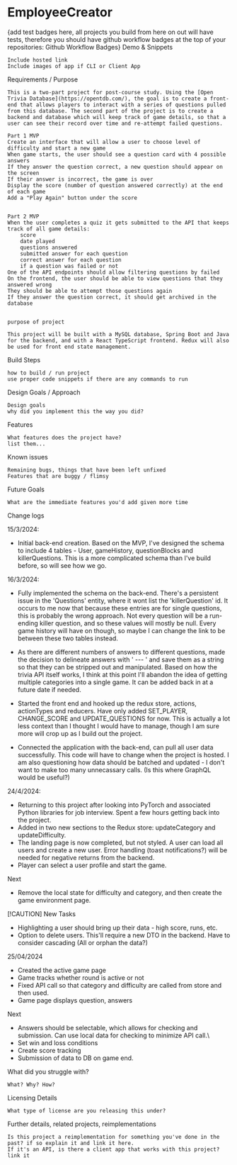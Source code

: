 # EmployeeCreator

{add test badges here, all projects you build from here on out will have tests, therefore you should have github workflow badges at the top of your repositories: Github Workflow Badges}
Demo & Snippets

    Include hosted link
    Include images of app if CLI or Client App

Requirements / Purpose

    This is a two-part project for post-course study. Using the [Open Trivia Database](https://opentdb.com/), the goal is to create a front-end that allows players to interact with a series of questions pulled from this database. The second part of the project is to create a backend and database which will keep track of game details, so that a user can see their record over time and re-attempt failed questions.

    Part 1 MVP
    Create an interface that will allow a user to choose level of difficulty and start a new game
    When game starts, the user should see a question card with 4 possible answers
    If they answer the question correct, a new question should appear on the screen
    If their answer is incorrect, the game is over
    Display the score (number of question answered correctly) at the end of each game
    Add a "Play Again" button under the score


    Part 2 MVP
    When the user completes a quiz it gets submitted to the API that keeps track of all game details:
        score
        date played
        questions answered
        submitted answer for each question
        correct answer for each question
        if a question was failed or not
    One of the API endpoints should allow filtering questions by failed
    On the frontend, the user should be able to view questions that they answered wrong
    They should be able to attempt those questions again
    If they answer the question correct, it should get archived in the database


    purpose of project

    This project will be built with a MySQL database, Spring Boot and Java for the backend, and with a React TypeScript frontend. Redux will also be used for front end state management.

Build Steps

    how to build / run project
    use proper code snippets if there are any commands to run

Design Goals / Approach

    Design goals
    why did you implement this the way you did?

Features

    What features does the project have?
    list them...

Known issues

    Remaining bugs, things that have been left unfixed
    Features that are buggy / flimsy

Future Goals

    What are the immediate features you'd add given more time

Change logs

15/3/2024:

- Initial back-end creation. Based on the MVP, I've designed the schema to include 4 tables - User, gameHistory, questionBlocks and killerQuestions. This is a more complicated schema than I've build before, so will see how we go.

16/3/2024:

- Fully implemented the schema on the back-end. There's a persistent issue in the 'Questions' entity, where it wont list the 'killerQuestion' id. It occurs to me now that because these entries are for single questions, this is probably the wrong approach. Not every question will be a run-ending killer question, and so these values will mostly be null. Every game history will have on though, so maybe I can change the link to be between these two tables instead.

- As there are different numbers of answers to different questions, made the decision to delineate answers with ' --- ' and save them as a string so that they can be stripped out and manipulated. Based on how the trivia API itself works, I think at this point I'll abandon the idea of getting multiple categories into a single game. It can be added back in at a future date if needed.

- Started the front end and hooked up the redux store, actions, actionTypes and reducers. Have only added SET_PLAYER, CHANGE_SCORE and UPDATE_QUESTIONS for now. This is actually a lot less context than I thought I would have to manage, though I am sure more will crop up as I build out the project.

- Connected the application with the back-end, can pull all user data successfully. This code will have to change when the project is hosted. I am also questioning how data should be batched and updated - I don't want to make too many unnecassary calls. (Is this where GraphQL would be useful?)

24/4/2024:

- Returning to this project after looking into PyTorch and associated Python libraries for job interview. Spent a few hours getting back into the project.
- Added in two new sections to the Redux store: updateCategory and updateDifficulty.
- The landing page is now completed, but not styled. A user can load all users and create a new user. Error handling (toast notifications?) will be needed for negative returns from the backend.
- Player can select a user profile and start the game.

Next

- Remove the local state for difficulty and category, and then create the game environment page.

[!CAUTION]
New Tasks

- Highlighting a user should bring up their data - high score, runs, etc.
- Option to delete users. This'll require a new DTO in the backend. Have to consider cascading (All or orphan the data?)

25/04/2024

- Created the active game page
- Game tracks whether round is active or not
- Fixed API call so that category and difficulty are called from store and then used.
- Game page displays question, answers

Next

- Answers should be selectable, which allows for checking and submission. Can use local data for checking to minimize API call.\
- Set win and loss conditions
- Create score tracking
- Submission of data to DB on game end.

What did you struggle with?

    What? Why? How?

Licensing Details

    What type of license are you releasing this under?

Further details, related projects, reimplementations

    Is this project a reimplementation for something you've done in the past? if so explain it and link it here.
    If it's an API, is there a client app that works with this project? link it
